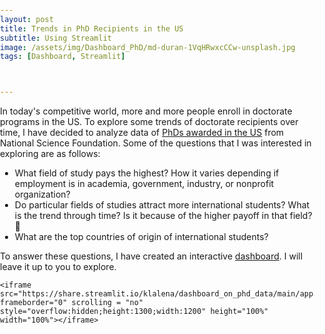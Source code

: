 ```yaml
---
layout: post
title: Trends in PhD Recipients in the US 
subtitle: Using Streamlit
image: /assets/img/Dashboard_PhD/md-duran-1VqHRwxcCCw-unsplash.jpg
tags: [Dashboard, Streamlit]



---
```


In today's competitive world, more and more people enroll in doctorate programs in the US. To explore some trends of doctorate recipients over time, I have decided to analyze data of [PhDs awarded in the US](https://ncses.nsf.gov/pubs/nsf19301/data) from National Science Foundation. Some of the questions that I was interested in exploring are as follows: 

- What field of study pays the highest? How it varies depending if employment is in academia, government, industry, or nonprofit organization? 
- Do particular fields of studies attract more international students? What is the trend through time? Is it because of the higher payoff in that field? 🤔
- What are the top countries of origin of international students? 

To answer these questions, I have created an interactive [dashboard](https://share.streamlit.io/klalena/dashboard_on_phd_data/main/app.py). I will leave it up to you to explore. 

<body style="margin:0px;padding:0px;overflow:hidden">

    <iframe src="https://share.streamlit.io/klalena/dashboard_on_phd_data/main/app.py" frameborder="0" scrolling = "no" style="overflow:hidden;height:1300;width:1200" height="100%" width="100%"></iframe>
</body>






